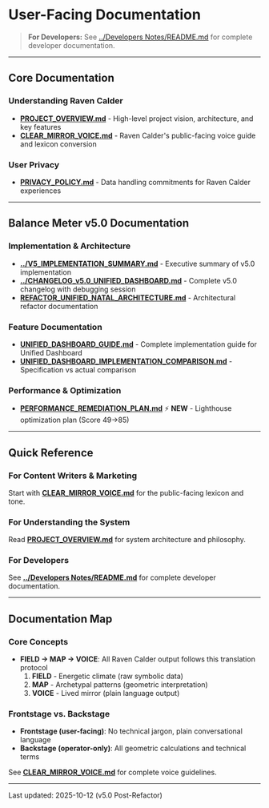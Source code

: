 # User-Facing Documentation

> **For Developers:** See [../Developers Notes/README.md](../Developers%20Notes/README.md) for complete developer documentation.

---

## Core Documentation

### Understanding Raven Calder
- **[PROJECT_OVERVIEW.md](./PROJECT_OVERVIEW.md)** - High-level project vision, architecture, and key features
- **[CLEAR_MIRROR_VOICE.md](./CLEAR_MIRROR_VOICE.md)** - Raven Calder's public-facing voice guide and lexicon conversion

### User Privacy
- **[PRIVACY_POLICY.md](./PRIVACY_POLICY.md)** - Data handling commitments for Raven Calder experiences

---

## Balance Meter v5.0 Documentation

### Implementation & Architecture
- **[../V5_IMPLEMENTATION_SUMMARY.md](../V5_IMPLEMENTATION_SUMMARY.md)** - Executive summary of v5.0 implementation
- **[../CHANGELOG_v5.0_UNIFIED_DASHBOARD.md](../CHANGELOG_v5.0_UNIFIED_DASHBOARD.md)** - Complete v5.0 changelog with debugging session
- **[REFACTOR_UNIFIED_NATAL_ARCHITECTURE.md](./REFACTOR_UNIFIED_NATAL_ARCHITECTURE.md)** - Architectural refactor documentation

### Feature Documentation
- **[UNIFIED_DASHBOARD_GUIDE.md](./UNIFIED_DASHBOARD_GUIDE.md)** - Complete implementation guide for Unified Dashboard
- **[UNIFIED_DASHBOARD_IMPLEMENTATION_COMPARISON.md](./UNIFIED_DASHBOARD_IMPLEMENTATION_COMPARISON.md)** - Specification vs actual comparison

### Performance & Optimization
- **[PERFORMANCE_REMEDIATION_PLAN.md](./PERFORMANCE_REMEDIATION_PLAN.md)** ⚡ **NEW** - Lighthouse optimization plan (Score 49→85)

---

## Quick Reference

### For Content Writers & Marketing
Start with **[CLEAR_MIRROR_VOICE.md](./CLEAR_MIRROR_VOICE.md)** for the public-facing lexicon and tone.

### For Understanding the System
Read **[PROJECT_OVERVIEW.md](./PROJECT_OVERVIEW.md)** for system architecture and philosophy.

### For Developers
See **[../Developers Notes/README.md](../Developers%20Notes/README.md)** for complete developer documentation.

---

## Documentation Map

### Core Concepts
- **FIELD → MAP → VOICE**: All Raven Calder output follows this translation protocol
  1. **FIELD** - Energetic climate (raw symbolic data)
  2. **MAP** - Archetypal patterns (geometric interpretation)
  3. **VOICE** - Lived mirror (plain language output)

### Frontstage vs. Backstage
- **Frontstage (user-facing)**: No technical jargon, plain conversational language
- **Backstage (operator-only)**: All geometric calculations and technical terms

See **[CLEAR_MIRROR_VOICE.md](./CLEAR_MIRROR_VOICE.md)** for complete voice guidelines.

---

Last updated: 2025-10-12 (v5.0 Post-Refactor)
